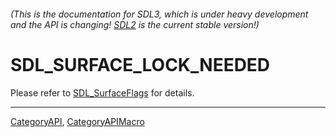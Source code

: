 ###### (This is the documentation for SDL3, which is under heavy development and the API is changing! [SDL2](https://wiki.libsdl.org/SDL2/) is the current stable version!)
# SDL_SURFACE_LOCK_NEEDED

Please refer to [SDL_SurfaceFlags](SDL_SurfaceFlags) for details.

----
[CategoryAPI](CategoryAPI), [CategoryAPIMacro](CategoryAPIMacro)

